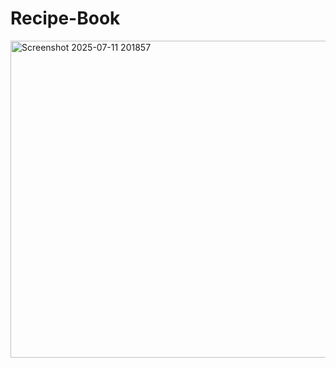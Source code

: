 # Recipe-Book
<img width="579" height="507" alt="Screenshot 2025-07-11 201857" src="https://github.com/user-attachments/assets/32c907e0-a705-45fa-ae55-bbf45548c87b" />
